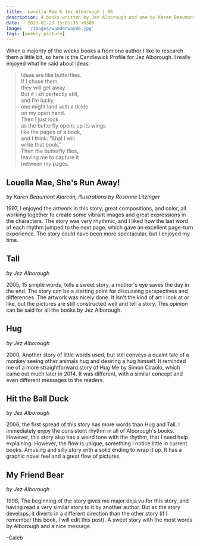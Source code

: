 ```yaml
---
title:  Louella Mae & Jez Alborough | 06
description: 4 books written by Jez Alborough and one by Karen Beaumont Alarcon
date:   2023-01-23 15:01:35 +0300
image:  '/images/wanderway06.jpg'
tags: [weekly picture]
---
```

When a majority of the weeks books a from one author I like to research them a little bit, so here is the Candlewick Profile for Jez Alborough. I really enjoyed what he said about ideas:

> Ideas are like butterflies. <br>
If I chase them, <br>
they will get away. <br>
But if I sit perfectly still, <br>
and I’m lucky, <br>
one might land with a tickle <br>
on my open hand. <br>
Then I just look <br>
as the butterfly opens up its wings <br>
like the pages of a book, <br>
and I think: “Aha! I will <br>
write that book.” <br>
Then the butterfly flies, <br>
leaving me to capture it <br>
between my pages. <br>


## Louella Mae, She's Run Away! 

*by Karen Beaumont Alarcón, illustrations by Rosanne Litzinger*

1997, I enjoyed the artwork in this story, great compositions, and color, all working together to create some vibrant images and great expressions in the characters. The story was very rhythmic, and I liked how the last word of each rhythm jumped to the next page, which gave an excellent page-turn experience. The story could have been more spectacular, but I enjoyed my time. 


## Tall 

*by Jez Alborough*

2005, 15 simple words, tells a sweet story, a mother's eye saves the day in the end. The story can be a starting point for discussing perspectives and differences. The artwork was nicely done. It isn't the kind of art I look at or like, but the pictures are still constructed well and tell a story. This opinion can be said for all the books by Jez Alborough.


## Hug 

*by Jez Alborough*

2000, Another story of little words used, but still conveys a quaint tale of a monkey seeing other animals hug and desiring a hug himself. It reminded me of a more straightforward story of Hug Me by Simon Ciraolo, which came out much later in 2014. It was different, with a similar concept and even different messages to the readers. 


## Hit the Ball Duck 

*by Jez Alborough*

2006, the first spread of this story has more words than Hug and Tall. I immediately enjoy the consistent rhythm in all of Alborough's books. However, this story also has a weird tone with the rhythm, that I need help explaining. However, the flow is unique, something I notice little in current books. Amusing and silly story with a solid ending to wrap it up. It has a graphic novel feel and a great flow of pictures. 


## My Friend Bear 

*by Jez Alborough*

1998, The beginning of the story gives me major deja vu for this story, and having read a very similar story to it by another author. But as the story develops, it diverts in a different direction than the other story (if I remember this book, I will edit this post). A sweet story with the most words by Alborough and a nice message. 

-Caleb